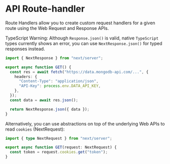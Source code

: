 # API Route-handler

Route Handlers allow you to create custom request handlers for a given route using the Web Request and Response APIs.

TypeScript Warning: Although `Response.json()` is valid, native `TypeScript` types currently shows an error, you can use `NextResponse.json()` for typed responses instead.

```ts
import { NextResponse } from "next/server";

export async function GET() {
  const res = await fetch("https://data.mongodb-api.com/...", {
    headers: {
      "Content-Type": "application/json",
      "API-Key": process.env.DATA_API_KEY,
    },
  });
  const data = await res.json();

  return NextResponse.json({ data });
}
```

Alternatively, you can use abstractions on top of the underlying Web APIs to read `cookies` (NextRequest):

```ts
import { type NextRequest } from "next/server";

export async function GET(request: NextRequest) {
  const token = request.cookies.get("token");
}
```
